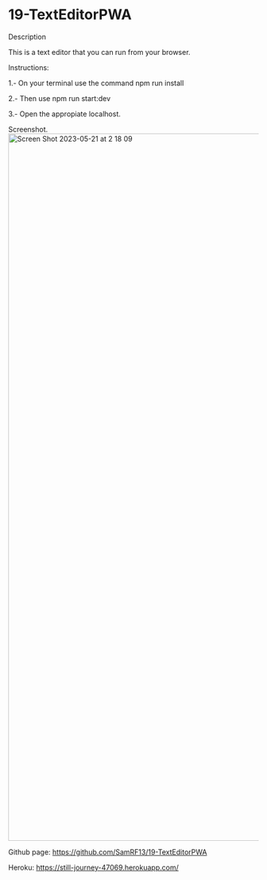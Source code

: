 # 19-TextEditorPWA

Description

This is a text editor that you can run from your browser.

Instructions:

1.- On your terminal use the command npm run install  

2.- Then use npm run start:dev

3.- Open the appropiate localhost.


Screenshot. <img width="1421" alt="Screen Shot 2023-05-21 at 2 18 09" src="https://github.com/SamRF13/19-TextEditorPWA/assets/117396618/f3ded3c9-e034-4e11-b8aa-85ace0ffa112">


Github page:
https://github.com/SamRF13/19-TextEditorPWA

Heroku:
https://still-journey-47069.herokuapp.com/
